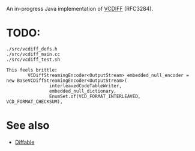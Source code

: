 An in-progress Java implementation of [VCDIFF](https://github.com/google/open-vcdiff) (RFC3284).

# TODO:
```
./src/vcdiff_defs.h
./src/vcdiff_main.cc
./src/vcdiff_test.sh

This feels brittle:
        VCDiffStreamingEncoder<OutputStream> embedded_null_encoder = new BaseVCDiffStreamingEncoder<OutputStream>(
                interleavedCodeTableWriter,
                embedded_null_dictionary,
                EnumSet.of(VCD_FORMAT_INTERLEAVED, VCD_FORMAT_CHECKSUM),

```

# See also
* [Diffable](https://web.archive.org/web/20120301201412/http://code.google.com/p/diffable/)
